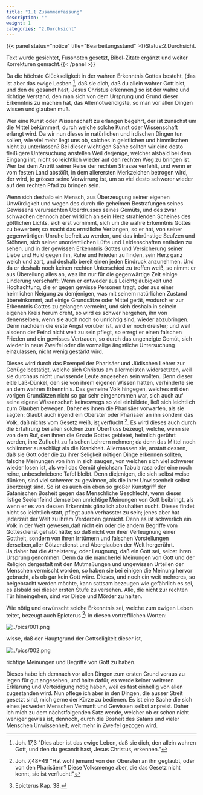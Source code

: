```yaml
---
title: "1.1 Zusammenfassung"
description: ""
weight: 1
categories: "2.Durchsicht"
---
```

{{< panel status="notice" title="Bearbeitungsstand" >}}Status:2.Durchsicht.

Text wurde gesichtet, Fussnoten gesetzt, Bibel-Zitate ergänzt und weiter Korrekturen gemacht.{{< /panel >}}

<!-- Seite 41, content-0061.xml -->

Da die höchste Glückseligkeit in der wahren Erkenntnis
Gottes besteht, (das ist aber das ewige Lesben [^b_01_01_01],
daß sie dich, daß du allein wahrer Gott
bist, und den du gesandt hast, Jesus Christus
erkennen,) so ist der wahre und richtige Verstand, den
man sich von dem Ursprung und Grund dieser Erkenntnis
zu machen hat, das Allernotwendigste, so
man vor allen Dingen wissen und glauben muß.

Wer eine Kunst oder Wissenschaft zu erlangen
begehrt, der ist zunächst um die Mittel bekümmert,
durch welche solche Kunst oder
Wissenschaft erlangt wird. Da wir nun
dieses in natürlichen und irdischen Dingen tun sollen,
wie viel mehr liegt uns ob, solches in geistlichen und
himmlischen nicht zu unterlassen? Bei dieser wichtigen
Sache sollten wir eine desto fleißigere Untersuchung anstellen<!-- Seite 42 -->
Weil derjenige, welcher alsbald bei dem Eingang
irrt, nicht so leichtlich wieder auf den rechten Weg
zu bringen ist. Wer bei dem Antritt seiner Reise der
rechten Strasse verfehlt, und wenn er vom festen Land
abstößt, in dem allerersten Merkzeichen betrogen wird,
der wird, je grösser seine Verwirrung ist, um so viel desto
schwerer wieder auf den rechten Pfad zu bringen sein.

Wenn sich deshalb ein Mensch, aus Überzeugung seiner
eigenen Unwürdigkeit und wegen des durch die geheimen
Bestrafungen seines Gewissens verursachten Überdrusses
seines Gemüts, und des zwar schwachen dennoch
aber wirklich an sein Herz strahlenden Scheines des
göttlichen Lichts, sich erst vornimmt, sich um die wahre
Erkenntnis Gottes zu bewerben; so macht das
ernstliche Verlangen, so er hat, von seiner gegenwärtigen
Unruhe  befreit zu werden, und das inbrünstige Seufzen
und Stöhnen, sich seiner unordentlichen Lüfte und Leidenschaften
entladen zu sehen, und in der gewissen Erkenntnis
Gottes und Versicherung seiner Liebe und Huld gegen
ihn, Ruhe und Frieden zu finden, sein Herz ganz
weich und zart, und deshalb bereit einen jeden Eindruck
anzunehmen. Und da er deshalb noch keinen rechten Unterschied
zu treffen weiß, so nimmt er aus Übereilung alles
an, was ihn nur für die gegenwärtige Zeit einige Linderung
verschafft: Wenn er entweder aus Leichtgläubigkeit
und Hochachtung, die er gegen gewisse Personen tragt,
oder aus einer heimlichen Neigung zu demjenigen,
was mit seinem natürlichen Zustand übereinkommt, auf
einige Grundsätze oder Mittel gerät, wodurch er zur
Erkenntnis Gottes zu gelangen vermeint, und sich deshalb
in seinein eigenen Kreis herum dreht, so wird es schwer
hergehen, ihn von denenselben, wenn sie auch noch so unrichtig
sind, wieder abzubringen. Denn nachdem die
erste Angst vorüber ist, wird er noch dreister; und weil
alsdenn der Feind nicht weit zu sein pflegt, so erregt
er einen falschen Frieden und ein gewisses Vertrauen, so<!-- Seite 43 -->
durch das ungeneigte Gemüt, sich wieder in neue
Zweifel oder die vormalige ängstliche Untersuchung
einzulassen, nicht wenig gestärkt wird.

Dieses wird durch das Exempel der Pharisäer und
Jüdischen Lehrer zur Genüge bestätigt, welche sich Christus
am allermeisten widersetzten, weil sie durchaus nicht
unwissende Leute angesehen sein wollten. Denn dieser
eitle Läß-Dünkel, den sie von ihrem eigenen Wissen
hatten, verhinderte sie an dem wahren Erkenntnis. Das
gemeine Volk hingegen, welches mit den vorigen Grundätzen
nicht so gar sehr eingenommen war, sich auch auf
seine eigene Wissenschaft keineswegs so viel einbildete,
ließ sich leichtlich zum Glauben bewegen. Daher es ihnen
die Pharisäer vorwarfen, als sie sagten: Glaubt
auch irgend ein Oberster oder Pharisäer an ihn
sondern das Volk, daß nichts vom Gesetz weiß, ist
verflucht [^b_01_01_02]. Es wird dieses auch durch die Erfahrung bei
allen solchen zum Überfluss bezeugt, welche, wenn sie
von dem Ruf, den ihnen die Gnade Gottes gebietet,
heimlich gerührt werden, ihre Zuflucht zu falschen Lehrern
nehmen; da denn das Mittel noch schlimmer ausschlägt
als die Krankheit. Allermassen sie, anstatt dessen,
daß sie Gott oder die zu ihrer Seligkeit nötigen Dinge
erkennen sollten, falsche Meinungen von ihm in sich
saugen, von welchen sich viel schwerer wieder losen
ist, als weil das Gemüt gleichsam Tabula rasa oder
eine noch reine, unbeschriebene Tafel bleibt. Denn
diejenigen, die sich selbst weise dünken, sind viel schwerer
zu gewinnen, als die ihrer Unwissenheit selbst überzeugt
sind. So ist es auch ein eben so großer Kunstgriff der Satanischen
Bosheit gegen das Menschliche Geschlecht,
wenn dieser listige Seelenfeind demselben unrichtige
Meinungen von Gott beibringt, als wenn er es von
dessen Erkenntnis gänzlich abzuhalten sucht. Dieses findet
nicht so leichtlich statt, pflegt auch verhasster zu sein;
jenes aber hat jederzeit der Welt zu ihrem Verderben<!-- Seite 44 -->
gereicht. Denn es ist schwerlich ein Volk in der Welt
gewesen,daß nicht ein oder die andern Begriffe vom
Gottesdienst gehabt hätte; so daß nicht von ihrer
Verleugnung einer Gottheit, sondern von ihren Irrtümern
und falschen Vorstellungen derselben,aller Götzendienst
und Aberglauben der Welt hergerührt. Ja,daher
hat die Atheisterey, oder Leugnung, daß ein Gott sei,
selbst ihren Ursprung genommen. Denn da die mancherlei
Meinungen von Gott und der Religion dergestalt
mit den Mutmaßungen und ungewissen Urteilen der
Menschen vermischt worden, so haben sie bei einigen die
Meinung hervor gebracht, als ob gar kein Gott wäre.
Dieses, und noch ein weit mehreres, so beigebracht werden
möchte, kann sattsam bezeugen wie gefährlich es sei,
es alsbald sei dieser ersten Stufe zu versehen. Alle,
die nicht zur rechten Tür hineingehen, sind vor
Diebe und Mörder zu halten.

Wie nötig und erwünscht solche Erkenntnis sei, welche
zum ewigen Leben teitet, bezeugt auch Epicterus [^b_01_01_03]:
in diesen vortrefflichen Worten:

![../pics/001.png](../pics/001.png)

wisse, daß der Hauptgrund der Gottseligkeit
dieser ist,

![../pics/002.png](../pics/002.png)

richtige Meinungen und
Begriffe von Gott zu haben.

Dieses habe ich demnach vor allen Dingen zum ersten
Grund voraus zu legen für gut angesehen, und halte
dafür, es werde keiner weiteren Erklärung und Verteidigung
nötig haben, weil es fast einhellig von allen zugestanden
wird. Nun pflege ich aber in den Dingen,
die ausser Streit gesetzt sind, mich gerne der Kürze zu
bedienen. Es ist eine Sache die sich eines jedweden
Menschen Vernunft und Gewissen selbst anpreist.
Daher ich mich zu dem nächstfolgenden Satz wende,
welcher ob er schon nicht weniger gewiss ist, dennoch,
durch die Bosheit des Satans und vieler Menschen
Unwissenheit, weit mehr in Zweifel gezogen wird.

<!-- fussnoten -->

[^b_01_01_01]: Joh. 17,3 "Dies aber ist das ewige Leben, daß sie dich, den allein wahren Gott, und den du gesandt hast, Jesus Christus, erkennen."

[^b_01_01_02]: Joh. 7,48+49 "Hat wohl jemand von den Obersten an ihn geglaubt, oder von den Pharisäern? Diese Volksmenge aber, die das Gesetz nicht kennt, sie ist verflucht!"

[^b_01_01_03]: Epicterus Kap. 38.
